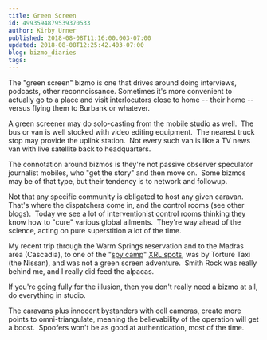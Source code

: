 ```yaml
---
title: Green Screen
id: 4993594879539370533
author: Kirby Urner
published: 2018-08-08T11:16:00.003-07:00
updated: 2018-08-08T12:25:42.403-07:00
blog: bizmo_diaries
tags: 
---
```


The "green screen" bizmo is one that drives around doing interviews, podcasts, other reconnoissance. Sometimes it's more convenient to actually go to a place and visit interlocutors close to home -- their home -- versus flying them to Burbank or whatever.

A green screener may do solo-casting from the mobile studio as well.  The bus or van is well stocked with video editing equipment.  The nearest truck stop may provide the uplink station.  Not every such van is like a TV news van with live satellite back to headquarters.

The connotation around bizmos is they're not passive observer speculator journalist mobiles, who "get the story" and then move on.  Some bizmos may be of that type, but their tendency is to network and followup.

Not that any specific community is obligated to host any given caravan.  That's where the dispatchers come in, and the control rooms (see other blogs).  Today we see a lot of interventionist control rooms thinking they know how to "cure" various global ailments.  They're way ahead of the science, acting on pure superstition a lot of the time.

My recent trip through the Warm Springs reservation and to the Madras area (Cascadia), to one of the "[spy camp](https://medium.com/@kirbyurner/spy-camp-499da1c87428)" [XRL spots](https://mybizmo.blogspot.com/2017/08/international-school.html), was by Torture Taxi (the Nissan), and was not a green screen adventure.  Smith Rock was really behind me, and I really did feed the alpacas.

If you're going fully for the illusion, then you don't really need a bizmo at all, do everything in studio.

The caravans plus innocent bystanders with cell cameras, create more points to omni-triangulate, meaning the believability of the operation will get a boost.  Spoofers won't be as good at authentication, most of the time.